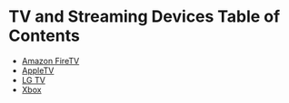 # TV and Streaming Devices Table of Contents

- [Amazon FireTV](https://wiki.commsnet.org/en/TV_Streaming_Devices/Amazon_FireTV)
- [AppleTV](https://wiki.commsnet.org/en/TV_Streaming_Devices/AppleTV)
- [LG TV](https://wiki.commsnet.org/en/TV_Streaming_Devices/LG_TV_WebOS)
- [Xbox]()